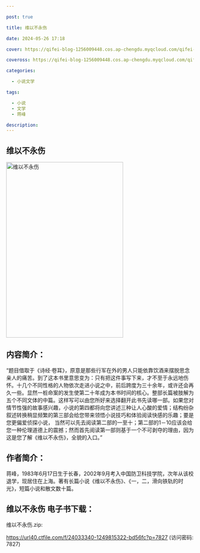 ```yaml
---

post: true

title: 维以不永伤

date: 2024-05-26 17:18

cover: https://qifei-blog-1256009448.cos.ap-chengdu.myqcloud.com/qifei-blog/cover.jpg

coveross: https://qifei-blog-1256009448.cos.ap-chengdu.myqcloud.com/qifei-blog/cover.jpg

categories:

  - 小说文学

tags:

  - 小说
  - 文学
  - 蒋峰

description:
---
```


## 维以不永伤
<img alt="维以不永伤 " class="aligncenter loading" data-was-processed="true" decoding="async" fetchpriority="high" height="471" src="https://qifei-blog-1256009448.cos.ap-chengdu.myqcloud.com/qifei-blog/cover.jpg" style="cursor: zoom-in;" width="314"/>

## 内容简介：

“题目借取于《诗经·卷耳》，原意是那些行军在外的男人只能依靠饮酒来摆脱思念亲人的痛苦。到了这本书里意思变为：只有把这件事写下来，才不至于永远地伤怀。十几个不同性格的人物依次走进小说之中，前后跨度为三十余年，或许还会再久一些。显然一桩命案的发生使第二十年成为本书时间的核心。整部长篇被肢解为五个不同文体的中篇。这样写可以由您所好来选择翻开此书先读哪一部。如果您对情节性强的故事感兴趣，小说的第四都将向您讲述三种让人心酸的爱情；结构纷杂叙述转换稍显频繁的第三部会给您带来领悟小说技巧和体验阅读快感的乐趣；要是您更偏爱侦探小说， 当然可以先去阅读第二部的一至十；第二部的1－10应该会给您一种伦理道德上的震撼；然而首先阅读第一部则基于一个不可剥夺的理由，因为这是您了解《维以不永伤》，全貌的入口。”

## 作者简介：

蒋峰，1983年6月17日生于长春，2002年9月考入中国防卫科技学院，次年从该校退学，现居住在上海。著有长篇小说《维以不永伤》、《一，二，滑向铁轨的时光》，短篇小说和散文数十篇。

## 维以不永伤 电子书下载：
维以不永伤.zip: 

https://url40.ctfile.com/f/24033340-1249815322-bd56fc?p=7827 (访问密码: 7827)
